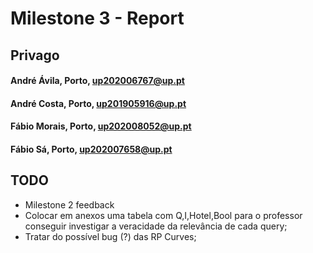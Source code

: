# Milestone 3 - Report

## Privago

#### André Ávila, Porto, up202006767@up.pt
#### André Costa, Porto, up201905916@up.pt
#### Fábio Morais, Porto, up202008052@up.pt
#### Fábio Sá, Porto, up202007658@up.pt

## TODO

- Milestone 2 feedback
- Colocar em anexos uma tabela com Q,I,Hotel,Bool para o professor conseguir investigar a veracidade da relevância de cada query;
- Tratar do possível bug (?) das RP Curves;

## 